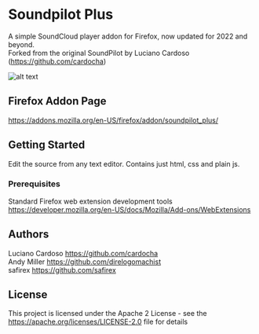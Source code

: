 # Soundpilot Plus
A simple SoundCloud player addon for Firefox, now updated for 2022 and beyond.  
Forked from the original SoundPilot by Luciano Cardoso (https://github.com/cardocha)

![alt text](https://raw.githubusercontent.com/cardocha/soundpiot/master/screenshot.png)

## Firefox Addon Page
https://addons.mozilla.org/en-US/firefox/addon/soundpilot_plus/

## Getting Started
Edit the source from any text editor. Contains just html, css and plain js.

### Prerequisites
Standard Firefox web extension development tools
https://developer.mozilla.org/en-US/docs/Mozilla/Add-ons/WebExtensions

## Authors
Luciano Cardoso https://github.com/cardocha  
Andy Miller https://github.com/direlogomachist  
safirex https://github.com/safirex

## License
This project is licensed under the Apache 2 License - see the https://apache.org/licenses/LICENSE-2.0 file for details
